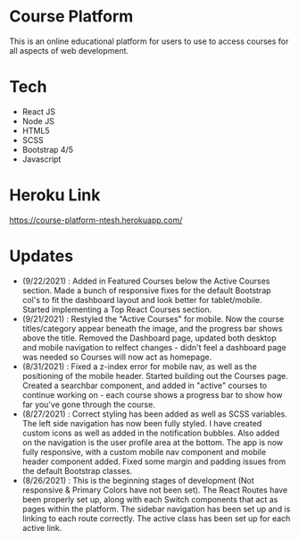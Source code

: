 # Course Platform

This is an online educational platform for users to use to access courses for all aspects of web development.

# Tech

- React JS
- Node JS
- HTML5
- SCSS
- Bootstrap 4/5
- Javascript

# Heroku Link

https://course-platform-ntesh.herokuapp.com/

# Updates
- (9/22/2021) : Added in Featured Courses below the Active Courses section. Made a bunch of responsive fixes for the default Bootstrap col's to fit the dashboard layout and look better for tablet/mobile. Started implementing a Top React Courses section.
- (9/21/2021) : Restyled the "Active Courses" for mobile. Now the course titles/category appear beneath the image, and the progress bar shows above the title. Removed the Dashboard page, updated both desktop and mobile navigation to relfect changes - didn't feel a dashboard page was needed so Courses will now act as homepage.
- (8/31/2021) : Fixed a z-index error for mobile nav, as well as the positioning of the mobile header. Started building out the Courses page. Created a searchbar component, and added in "active" courses to continue working on - each course shows a progress bar to show how far you've gone through the course.
- (8/27/2021) : Correct styling has been added as well as SCSS variables. The left side navigation has now been fully styled. I have created custom icons as well as added in the notification bubbles. Also added on the navigation is the user profile area at the bottom. The app is now fully responsive, with a custom mobile nav component and mobile header component added. Fixed some margin and padding issues from the default Bootstrap classes.
- (8/26/2021) : This is the beginning stages of development (Not responsive & Primary Colors have not been set). The React Routes have been properly set up, along with each Switch components that act as pages within the platform. The sidebar navigation has been set up and is linking to each route correctly. The active class has been set up for each active link.
